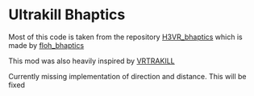 # Ultrakill Bhaptics

Most of this code is taken from the repository [H3VR_bhaptics](https://github.com/floh-bhaptics/H3VR_bhaptics/tree/master) which is made by [floh_bhaptics](https://github.com/floh-bhaptics)

This mod was also heavily inspired by [VRTRAKILL](https://github.com/whateverusername0/VRTRAKILL)

Currently missing implementation of direction and distance. This will be fixed
